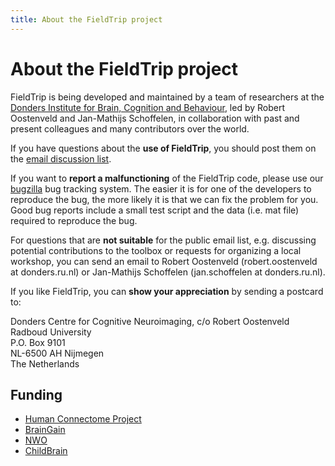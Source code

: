 ```yaml
---
title: About the FieldTrip project
---
```


# About the FieldTrip project

FieldTrip is being developed and maintained by a team of researchers at the [Donders Institute for Brain, Cognition and Behaviour](http://www.ru.nl/donders), led by Robert Oostenveld and Jan-Mathijs Schoffelen, in collaboration with past and present colleagues and many contributors over the world.

If you have questions about the **use of FieldTrip**, you should post them on the [email discussion list](/discussion_list).

If you want to **report a malfunctioning** of the FieldTrip code, please use our [bugzilla](/bugzilla) bug tracking system. The easier it is for one of the developers to reproduce the bug, the more likely it is that we can fix the problem for you. Good bug reports include a small test script and the data (i.e. mat file) required to reproduce the bug.

For questions that are **not suitable** for the public email list, e.g. discussing potential contributions to the toolbox or requests for organizing a local workshop, you can send an email to Robert Oostenveld (robert.oostenveld at donders.ru.nl) or Jan-Mathijs Schoffelen (jan.schoffelen at donders.ru.nl).

If you like FieldTrip, you can **show your appreciation** by sending a postcard to:

Donders Centre for Cognitive Neuroimaging, c/o Robert Oostenveld  
Radboud University  
P.O. Box 9101  
NL-6500 AH Nijmegen  
The Netherlands  

## Funding

* [Human Connectome Project](http://humanconnectome.org)
* [BrainGain](http://www.braingain.nu)
* [NWO](http://www.nwo.nl)
* [ChildBrain](http://www.childbrain.eu)
